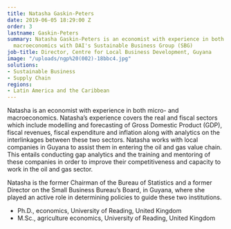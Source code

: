 ```yaml
---
title: Natasha Gaskin-Peters
date: 2019-06-05 18:29:00 Z
order: 3
lastname: Gaskin-Peters
summary: Natasha Gaskin-Peters is an economist with experience in both micro- and
  macroeconomics with DAI's Sustainable Business Group (SBG)
job-title: Director, Centre for Local Business Development, Guyana
image: "/uploads/ngp%20(002)-18bbc4.jpg"
solutions:
- Sustainable Business
- Supply Chain
regions:
- Latin America and the Caribbean
---
```


Natasha is an economist with experience in both micro- and macroeconomics. Natasha’s experience covers the real and fiscal sectors which include modelling and forecasting of Gross Domestic Product (GDP), fiscal revenues, fiscal expenditure and inflation along with analytics on the interlinkages between these two sectors. Natasha works with local companies in Guyana to assist them in entering the oil and gas value chain. This entails conducting gap analytics and the training and mentoring of these companies in order to improve their competitiveness and capacity to work in the oil and gas sector. 

Natasha is the former Chairman of the Bureau of Statistics and a former Director on the Small Business Bureau’s Board, in Guyana, where she played an active role in determining policies to guide these two institutions. 

* Ph.D., economics, University of Reading, United Kingdom
* M.Sc., agriculture economics, University of Reading, United Kingdom